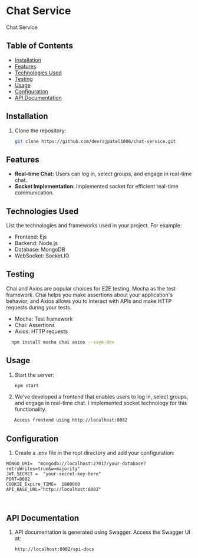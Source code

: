 # Chat Service

Chat Service

## Table of Contents

- [Installation](#installation)
- [Features](#features)
- [Technologies Used](#technologies-used)
- [Testing](#testing)
- [Usage](#usage)
- [Configuration](#configuration)
- [API Documentation](#api-documentation)

## Installation

1. Clone the repository:

   ```bash
   git clone https://github.com/devrajpatel1006/chat-service.git
   ```

## Features

- **Real-time Chat:** Users can log in, select groups, and engage in real-time chat.
- **Socket Implementation:** Implemented socket for efficient real-time communication.

## Technologies Used

List the technologies and frameworks used in your project. For example:

- Frontend: Ejs
- Backend: Node.js
- Database: MongoDB
- WebSocket: Socket.IO

## Testing

Chai and Axios are popular choices for E2E testing. Mocha as the test framework. Chai helps you make assertions about your application's behavior, and Axios allows you to interact with APIs and make HTTP requests during your tests.

- Mocha: Test framework
- Chai: Assertions
- Axios: HTTP requests

```bash
  npm install mocha chai axios --save-dev
```

## Usage

1. Start the server:

   ```bash
   npm start
   ```

2. We've developed a frontend that enables users to log in, select groups, and engage in real-time chat. I implemented socket technology for this functionality.

```bash
   Access frontend using http://localhost:8082
```

## Configuration

1.  Create a .env file in the root directory and add your configuration:

```
MONGO_URI=  "mongodb://localhost:27017/your-database?retryWrites=true&w=majority"
JWT_SECRET =  "your-secret-key-here"
PORT=8082
COOKIE_Expire_TIME=  1800000
API_BASE_URL="http://localhost:8082"



```

## API Documentation

1. API documentation is generated using Swagger. Access the Swagger UI at:

   ```
   http://localhost:8082/api-docs

   ```
 
